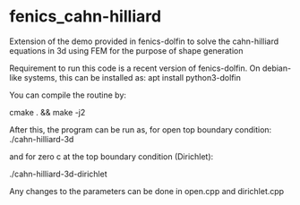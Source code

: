 # fenics_cahn-hilliard
Extension of the demo provided in fenics-dolfin to solve the cahn-hilliard equations in 3d using FEM for the purpose of shape generation

Requirement to run this code is a recent version of fenics-dolfin.
On debian-like systems, this can be installed as: apt install python3-dolfin

You can compile the routine by:

cmake . && make -j2

After this, the program can be run as, for open top boundary condition:
./cahn-hilliard-3d

and for zero c at the top boundary condition (Dirichlet):

./cahn-hilliard-3d-dirichlet

Any changes to the parameters can be done in open.cpp and dirichlet.cpp
